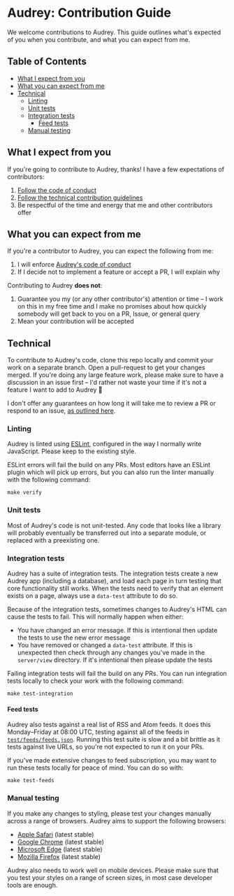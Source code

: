 
# Audrey: Contribution Guide

We welcome contributions to Audrey. This guide outlines what's expected of you when you contribute, and what you can expect from me.

## Table of Contents

  * [What I expect from you](#what-i-expect-from-you)
  * [What you can expect from me](#what-you-can-expect-from-me)
  * [Technical](#technical)
    * [Linting](#linting)
    * [Unit tests](#unit-tests)
    * [Integration tests](#integration-tests)
      * [Feed tests](#feed-tests)
    * [Manual testing](#integration-tests)


## What I expect from you

If you're going to contribute to Audrey, thanks! I have a few expectations of contributors:

  1. [Follow the code of conduct](code_of_conduct.md)
  2. [Follow the technical contribution guidelines](#technical)
  3. Be respectful of the time and energy that me and other contributors offer


## What you can expect from me

If you're a contributor to Audrey, you can expect the following from me:

  1. I will enforce [Audrey's code of conduct](code_of_conduct.md)
  2. If I decide not to implement a feature or accept a PR, I will explain why

Contributing to Audrey **does not**:

  1. Guarantee you my (or any other contributor's) attention or time – I work on this in my free time and I make no promises about how quickly somebody will get back to you on a PR, Issue, or general query
  2. Mean your contribution will be accepted


## Technical

To contribute to Audrey's code, clone this repo locally and commit your work on a separate branch. Open a pull-request to get your changes merged. If you're doing any large feature work, please make sure to have a discussion in an issue first – I'd rather not waste your time if it's not a feature I want to add to Audrey 🙂

I don't offer any guarantees on how long it will take me to review a PR or respond to an issue, [as outlined here](#what-you-can-expect-from-me).

### Linting

Audrey is linted using [ESLint](https://eslint.org/), configured in the way I normally write JavaScript. Please keep to the existing style.

ESLint errors will fail the build on any PRs. Most editors have an ESLint plugin which will pick up errors, but you can also run the linter manually with the following command:

```
make verify
```

### Unit tests

Most of Audrey's code is not unit-tested. Any code that looks like a library will probably eventually be transferred out into a separate module, or replaced with a preexisting one.

### Integration tests

Audrey has a suite of integration tests. The integration tests create a new Audrey app (including a database), and load each page in turn testing that core functionality still works. When the tests need to verify that an element exists on a page, always use a `data-test` attribute to do so.

Because of the integration tests, sometimes changes to Audrey's HTML can cause the tests to fail. This will normally happen when either:

  - You have changed an error message. If this is intentional then update the tests to use the new error message
  - You have removed or changed a `data-test` attribute. If this is unexpected then check through any changes you've made in the `server/view` directory. If it's intentional then please update the tests

Failing integration tests will fail the build on any PRs. You can run integration tests locally to check your work with the following command:

```
make test-integration
```

#### Feed tests

Audrey also tests against a real list of RSS and Atom feeds. It does this Monday–Friday at 08:00 UTC, testing against all of the feeds in [`test/feeds/feeds.json`](../test/feeds/feeds.json). Running this test suite is slow and a bit brittle as it tests against live URLs, so you're not expected to run it on your PRs.

If you've made extensive changes to feed subscription, you may want to run these tests locally for peace of mind. You can do so with:

```
make test-feeds
```

### Manual testing

If you make any changes to styling, please test your changes manually across a range of browsers. Audrey aims to support the following browsers:

  - [Apple Safari](https://www.apple.com/safari/) (latest stable)
  - [Google Chrome](https://www.google.co.uk/chrome/) (latest stable)
  - [Microsoft Edge](https://www.microsoft.com/edge) (latest stable)
  - [Mozilla Firefox](https://www.mozilla.org/firefox/) (latest stable)

Audrey also needs to work well on mobile devices. Please make sure that you test your styles on a range of screen sizes, in most case developer tools are enough.
